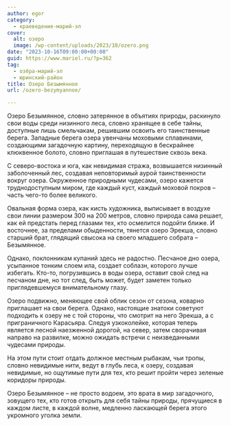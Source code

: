 ```yaml
---
author: egor
category:
  - краеведение-марий-эл
cover:
  alt: озеро
  image: /wp-content/uploads/2023/10/ozero.png
date: "2023-10-16T09:00:00+00:00"
guid: https://www.mariel.ru/?p=362
tag:
  - озёра-марий-эл
  - юринский-район
title: Озеро Безымянное
url: /ozero-bezymyannoe/

---
```

Озеро Безымянное, словно затерянное в объятиях природы, раскинуло свои воды среди низинного леса, словно хранящее в себе тайны, доступные лишь смельчакам, решившим освоить его таинственные берега. Западные берега озера увенчаны моховыми сплавинами, создающими загадочную картину, переходящую в бескрайнее клюквенное болото, словно приглашая в путешествие сквозь века.

С северо-востока и юга, как невидимая стража, возвышается низинный заболоченный лес, создавая неповторимый аурой таинственности вокруг озера. Окруженное природными чудесами, озеро кажется труднодоступным миром, где каждый куст, каждый моховой покров – часть чего-то более великого.

Овальная форма озера, как кисть художника, выписывает в воздухе свои линии размером 300 на 200 метров, словно природа сама решает, как ей предстать перед глазами тех, кто осмелится подойти ближе. И восточнее, за пределами обыденности, тянется озеро Эрекша, словно старший брат, глядящий свысока на своего младшего собрата – Безымянное.

Однако, поклонникам купаний здесь не радостно. Песчаное дно озера, усыпанное тонким слоем ила, создает соблазн, которого лучше избегать. Кто-то, погрузившись в воды озера, оставит свой след на песчаном дне, но тот след, быть может, будет заметен только приглядевшемуся внимательному глазу.

Озеро подвижно, меняющее свой облик сезон от сезона, коварно приглашает на свои берега. Однако, настоящие знатоки советуют подходить к озеру не с той стороны, что смотрит на него Эрекша, а с приграничного Карасьяра. Следуя узкоколейке, которая теперь является лесной наезженной дорогой, на север, затем сворачивая направо на развилке, можно ожидать встречи с неизведанными чудесами природы.

На этом пути стоит отдать должное местным рыбакам, чьи тропы, словно невидимые нити, ведут в глубь леса, к озеру, создавая невидимые, но ощутимые пути для тех, кто решит пройти через зеленые коридоры природы.

Озеро Безымянное – не просто водоем, это врата в мир загадочного, зовущего тех, кто готов открыть для себя тайны природы, прячущиеся в каждом листе, в каждой волне, медленно ласкающей берега этого укромного уголка земли.
